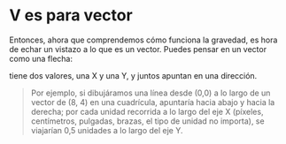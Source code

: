 # V es para vector
Entonces, ahora que comprendemos cómo funciona la gravedad, es hora de echar un vistazo a lo que es un vector. Puedes pensar en un vector como una flecha:

tiene dos valores, una X y una Y, y juntos apuntan en una dirección. 

>Por ejemplo, si dibujáramos una línea desde (0,0) a lo largo de un vector de (8, 4) en una cuadrícula, apuntaría hacia abajo y hacia la derecha; por cada unidad recorrida a lo largo del eje X (píxeles, centímetros, pulgadas, brazas, el tipo de unidad no importa), se viajarían 0,5 unidades a lo largo del eje Y.
<!--stackedit_data:
eyJoaXN0b3J5IjpbLTEwOTI3NzA2MjMsMTYzODk5NTk3Ml19
-->